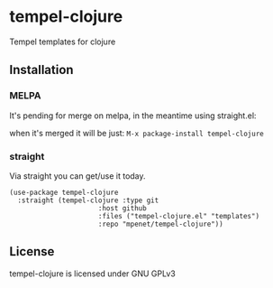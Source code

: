 # tempel-clojure

Tempel templates for clojure 

## Installation


### MELPA 

It's pending for merge on melpa, in the meantime using straight.el:

when it's merged it will be just: `M-x package-install tempel-clojure` 

### straight

Via straight you can get/use it today.

```elisp
(use-package tempel-clojure
  :straight (tempel-clojure :type git
                      :host github
                      :files ("tempel-clojure.el" "templates")
                      :repo "mpenet/tempel-clojure"))
```

<!-- ### Package.el -->

<!-- package.el installation via MELPA It can be more convenient to use Emacs's -->
<!-- package manager to handle installation for you if you use many elisp -->
<!-- libraries. If you have package.el but haven't added Marmalade, the community -->
<!-- package source, yet, add this to ~/.emacs.d/init.el: -->

<!-- ``` elisp -->
<!-- (require 'package) -->
<!-- (add-to-list 'package-archives -->
<!--              '("melpa" . "http://melpa.milkbox.net/packages/") t) -->
<!-- (package-initialize) -->
<!-- ``` -->

<!-- Then do this to load the package listing: -->

<!-- ``` -->
<!-- M-x eval-buffer -->
<!-- M-x package-refresh-contents -->
<!-- ``` -->

<!-- If you use a version of Emacs prior to 24 that doesn't include package.el, you -->
<!-- can get it from http://bit.ly/pkg-el23. -->

<!-- If you have an older ELPA package.el installed from tromey.com, you should -->
<!-- upgrade in order to support installation from multiple sources. The ELPA archive -->
<!-- is deprecated and no longer accepting new packages, so the version there (1.7.1) -->
<!-- is very outdated. -->

<!-- From there you can install tempel-clojure or any other modes by choosing them -->
<!-- from a list: -->

<!-- `M-x package-list-packages` -->

<!-- Now, to install packages, move your cursor to them and press i. This will mark -->
<!-- the packages for installation. When you're done with marking, press x, and ELPA -->
<!-- will install the packages for you (under ~/.emacs.d/elpa/). -->

<!-- or using `M-x package-install tempel-clojure` -->

## License

tempel-clojure is licensed under GNU GPLv3
